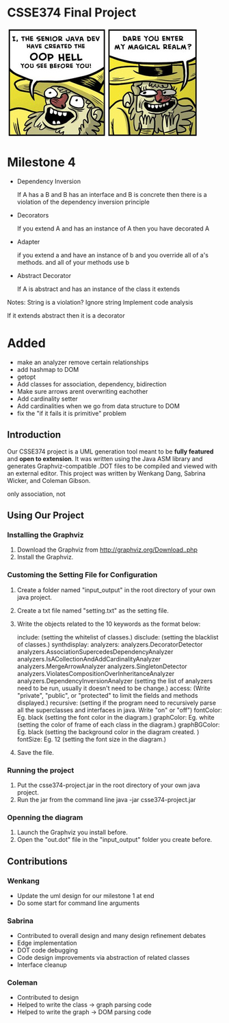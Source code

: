 
# CSSE374 Final Project

![Java Hell](./input_output/JavaHell.jpg)

# Milestone 4
- Dependency Inversion

  If A has a B and B has an interface and B is concrete then there is a
  violation of the dependency inversion principle

- Decorators

  If you extend A and has an instance of A then you have
  decorated A

- Adapter

  if you extend a and have an instance of b and you override all of a's methods.
  and all of your methods use b

- Abstract Decorator

  If A is abstract and has an instance of the class it extends

Notes:
  String is a violation? Ignore string
  Implement code analysis

  If it extends abstract then it is a decorator


# Added
- make an analyzer remove certain relationships
- add hashmap to DOM
- getopt
- Add classes for association, dependency, bidirection
- Make sure arrows arent overwriting eachother
- Add cardinality setter
- Add cardinalities when we go from data structure to DOM
- fix the "if it fails it is primitive" problem

## Introduction

Our CSSE374 project is a UML generation tool meant to be **fully featured** and
**open to extension**. It was written using the Java ASM library and generates
Graphviz-compatible .DOT files to be compiled and viewed with an external editor. This
project was written by Wenkang Dang, Sabrina Wicker, and Coleman Gibson.

only association, not


## Using Our Project


### Installing the Graphviz
1. Download the Graphviz from http://graphviz.org/Download..php
2. Install the Graphviz.

### Customing the Setting File for Configuration
1. Create a folder named "input_output" in the root directory of your own java project.
2. Create a txt file named "setting.txt" as the setting file.
2. Write the objects related to the 10 keywords as the format below:

	include: 
	(setting the whitelist of classes.)
	disclude: 
	(setting the blacklist of classes.)
	synthdisplay: 
	analyzers: analyzers.DecoratorDetector analyzers.AssociationSupercedesDependencyAnalyzer 				analyzers.IsACollectionAndAddCardinalityAnalyzer analyzers.MergeArrowAnalyzer 				analyzers.SingletonDetector analyzers.ViolatesCompositionOverInheritanceAnalyzer 				analyzers.DependencyInversionAnalyzer
	(setting the list of analyzers need to be run, usually it doesn't need to be change.)
	access: 
	(Write "private", "public", or "protected" to limit the fields and methods displayed.)
	recursive: 
	(setting if the program need to recursively parse all the superclasses and interfaces in java. Write "on" or "off")
	fontColor: Eg. black
	(setting the font color in the diagram.)
	graphColor: Eg. white
	(setting the color of frame of each class in the diagram.)
	graphBGColor: Eg. black
	(setting the background color in the diagram created. )
	fontSize: Eg. 12 
	(setting the font size in the diagram.)
	
3. Save the file.

### Running the project
1. Put the csse374-project.jar in the root directory of your own java project.
2. Run the jar from the command line
	java -jar csse374-project.jar

### Openning the diagram
1. Launch the Graphviz you install before.
2. Open the "out.dot" file in the "input_output" folder you create before.


## Contributions

### Wenkang
- Update the uml design for our milestone 1 at end
- Do some start for command line arguments


### Sabrina
- Contributed to overall design and many design refinement debates
- Edge implementation
- DOT code debugging
- Code design improvements via abstraction of related classes
- Interface cleanup

### Coleman
- Contributed to design
- Helped to write the class -> graph parsing code
- Helped to write the graph -> DOM parsing code
